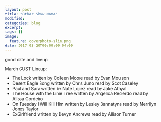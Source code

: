 ```yaml
---
layout: post
title: "Other Show Name"
modified:
categories: blog
excerpt:
tags: []
image:
  feature: coverphoto-slim.png
date: 2017-03-29T00:00:00-04:00
---
```


good date and lineup

March GUST Lineup: 

* The Lock	written by	Colleen Moore	read by	Evan Moulson
* Desert Eagle Song	written by	Chris Juno	read by	Scot Caseley
* Paul and Sara	written by	Nate Lopez	read by	Jake Athyal
* The House with the Lime Tree	written by	Angelica Recierdo	read by	Alissa Cordeiro
* On Tuesday I Will Kill Him	written by	Lesley Bannatyne	read by	Merrilyn Jones Taylor
* ExGirlfriend	written by	Devyn Andrews	read by	Allison Turner
